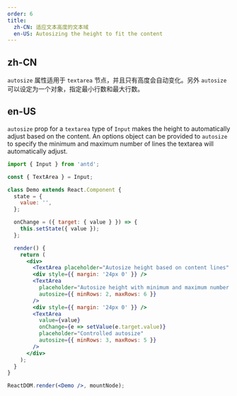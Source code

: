 ```yaml
---
order: 6
title:
  zh-CN: 适应文本高度的文本域
  en-US: Autosizing the height to fit the content
---
```


## zh-CN

`autosize` 属性适用于 `textarea` 节点，并且只有高度会自动变化。另外 `autosize` 可以设定为一个对象，指定最小行数和最大行数。

## en-US

`autosize` prop for a `textarea` type of `Input` makes the height to automatically adjust based on the content. An options object can be provided to `autosize` to specify the minimum and maximum number of lines the textarea will automatically adjust.

```jsx
import { Input } from 'antd';

const { TextArea } = Input;

class Demo extends React.Component {
  state = {
    value: '',
  };

  onChange = ({ target: { value } }) => {
    this.setState({ value });
  };

  render() {
    return (
      <div>
        <TextArea placeholder="Autosize height based on content lines" autosize />
        <div style={{ margin: '24px 0' }} />
        <TextArea
          placeholder="Autosize height with minimum and maximum number of lines"
          autosize={{ minRows: 2, maxRows: 6 }}
        />
        <div style={{ margin: '24px 0' }} />
        <TextArea
          value={value}
          onChange={e => setValue(e.target.value)}
          placeholder="Controlled autosize"
          autosize={{ minRows: 3, maxRows: 5 }}
        />
      </div>
    );
  }
}

ReactDOM.render(<Demo />, mountNode);
```
